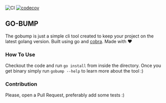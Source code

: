 ![CI](https://github.com/jkonarze/gobump/workflows/CI/badge.svg)
[![codecov](https://codecov.io/gh/jkonarze/gobump/branch/master/graph/badge.svg)](https://codecov.io/gh/jkonarze/concurl)

## GO-BUMP

The gobump is just a simple cli tool created to keep your project on the latest golang version. 
Built using go and [cobra](https://github.com/spf13/cobra). 
Made with ❤️ 

### How To Use

Checkout the code and run `go install` from inside the directory. Once you get binary simply run `gobump --help` 
to learn more about the tool :)

### Contribution

Please, open a Pull Request, preferably add some tests :) 